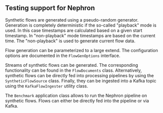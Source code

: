 ## Testing support for Nephron

Synthetic flows are generated using a pseudo-random generator. Generation is completely deterministic if the so-called "playback" mode is used. In this case timestamps are calculated based on a given start timestamp. In "non-playback" mode timestamps are based on the current time. The "non-playback" is used to generate current flow data.

Flow generation can be parameterized to a large extend. The configuration options are documented in the `FlowGenOptions` interface.

Streams of synthetic flows can be generated. The corresponding functionality can be found in the `FlowDocuments` class. Alternatively, synthetic flows can be directly fed into processing pipelines by using the `SyntheticFlowSource` class. Finally, they can be ingested into a Kafka topic using the `KafkaFlowIngester` utility class.

The `Benchmark` application class allows to run the Nephron pipeline on synthetic flows. Flows can either be directly fed into the pipeline or via Kafka.
